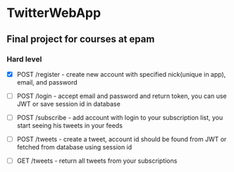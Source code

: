 # TwitterWebApp

## Final project for courses at epam

### Hard level

- [x] POST /register - create new account with specified nick(unique in app), email, and password

- [ ] POST /login - accept email and password and return token, you can use JWT or save session id in database

- [ ] POST /subscribe - add account with login to your subscription list, you start seeing his tweets in your feeds

- [ ] POST /tweets - create a tweet, account id should be found from JWT or fetched from database using session id

- [ ] GET /tweets - return all tweets from your subscriptions
